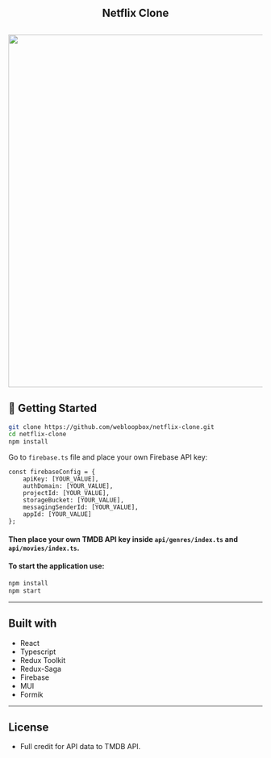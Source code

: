 <h2 align="center">
  Netflix Clone
</h2>

<h2 align="center">
<img src="https://user-images.githubusercontent.com/60100557/187306168-0ea80139-f7b1-44d5-8768-7f653f63a38d.jpg" width="700" />
</h2>

## 🚀 Getting Started
```bash
git clone https://github.com/webloopbox/netflix-clone.git
cd netflix-clone
npm install
```

Go to `firebase.ts` file and place your own Firebase API key:

```
const firebaseConfig = {
    apiKey: [YOUR_VALUE],
    authDomain: [YOUR_VALUE],
    projectId: [YOUR_VALUE],
    storageBucket: [YOUR_VALUE],
    messagingSenderId: [YOUR_VALUE],
    appId: [YOUR_VALUE]
};
```

#### Then place your own TMDB API key inside `api/genres/index.ts` and `api/movies/index.ts`.

#### To start the application use:
```bash
npm install
npm start
```
---
## Built with
* React
* Typescript
* Redux Toolkit
* Redux-Saga
* Firebase
* MUI
* Formik

---

## License

- Full credit for API data to TMDB API.
